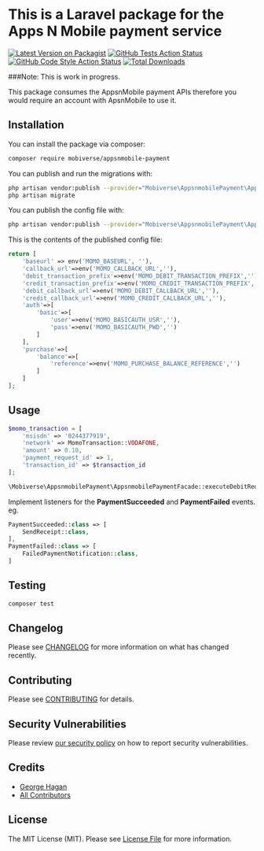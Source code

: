 # This is a Laravel package for the Apps N Mobile payment service

[![Latest Version on Packagist](https://img.shields.io/packagist/v/mobiverse/appsnmobile-payment.svg?style=flat-square)](https://packagist.org/packages/mobiverse/appsnmobile-payment)
[![GitHub Tests Action Status](https://img.shields.io/github/workflow/status/mobiverse/appsnmobile-payment/run-tests?label=tests)](https://github.com/mobiverse/appsnmobile-payment/actions?query=workflow%3Arun-tests+branch%3Amain)
[![GitHub Code Style Action Status](https://img.shields.io/github/workflow/status/mobiverse/appsnmobile-payment/Check%20&%20fix%20styling?label=code%20style)](https://github.com/mobiverse/appsnmobile-payment/actions?query=workflow%3A"Check+%26+fix+styling"+branch%3Amain)
[![Total Downloads](https://img.shields.io/packagist/dt/mobiverse/appsnmobile-payment.svg?style=flat-square)](https://packagist.org/packages/mobiverse/appsnmobile-payment)

###Note: This is work in progress.

This package consumes the AppsnMobile payment APIs therefore you would require an account with ApsnMobile to use it.


## Installation

You can install the package via composer:

```bash
composer require mobiverse/appsnmobile-payment
```

You can publish and run the migrations with:

```bash
php artisan vendor:publish --provider="Mobiverse\AppsnmobilePayment\AppsnmobilePaymentServiceProvider" --tag="appsnmobile-payment-migrations"
php artisan migrate
```

You can publish the config file with:
```bash
php artisan vendor:publish --provider="Mobiverse\AppsnmobilePayment\AppsnmobilePaymentServiceProvider" --tag="appsnmobile-payment-config"
```

This is the contents of the published config file:

```php
return [
    'baseurl' => env('MOMO_BASEURL', ''),
    'callback_url'=>env('MOMO_CALLBACK_URL',''),
    'debit_transaction_prefix'=>env('MOMO_DEBIT_TRANSACTION_PREFIX',''),
    'credit_transaction_prefix'=>env('MOMO_CREDIT_TRANSACTION_PREFIX',''),
    'debit_callback_url'=>env('MOMO_DEBIT_CALLBACK_URL',''),
    'credit_callback_url'=>env('MOMO_CREDIT_CALLBACK_URL',''),
    'auth'=>[
        'basic'=>[
            'user'=>env('MOMO_BASICAUTH_USR',''),
            'pass'=>env('MOMO_BASICAUTH_PWD','')
        ]
    ],
    'purchase'=>[
        'balance'=>[
            'reference'=>env('MOMO_PURCHASE_BALANCE_REFERENCE','')
        ]
    ]
];
```

## Usage

```php
$momo_transaction = [
    'msisdn' => '0244377919',
    'network' => MomoTransaction::VODAFONE,
    'amount' => 0.10,
    'payment_request_id' => 1,
    'transaction_id' => $transaction_id
];

\Mobiverse\AppsnmobilePayment\AppsnmobilePaymentFacade::executeDebitRequest($momo_transaction);
```
Implement listeners for the **PaymentSucceeded** and **PaymentFailed** events. eg.
```php
PaymentSucceeded::class => [
    SendReceipt::class,
],
PaymentFailed::class => [
    FailedPaymentNotification::class,
]
```

## Testing

```bash
composer test
```

## Changelog

Please see [CHANGELOG](CHANGELOG.md) for more information on what has changed recently.

## Contributing

Please see [CONTRIBUTING](.github/CONTRIBUTING.md) for details.

## Security Vulnerabilities

Please review [our security policy](../../security/policy) on how to report security vulnerabilities.

## Credits

- [George Hagan](https://github.com/georgekofihagan)
- [All Contributors](../../contributors)

## License

The MIT License (MIT). Please see [License File](LICENSE.md) for more information.
